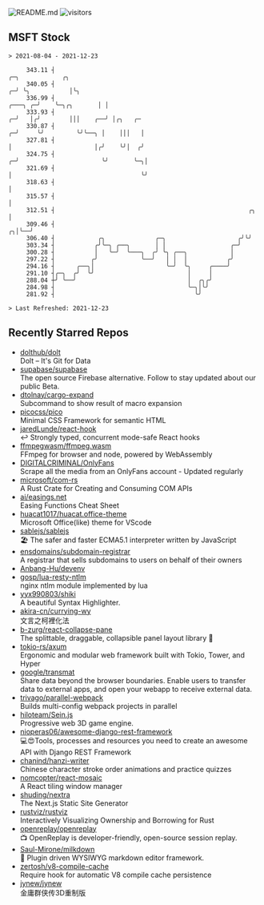 ![README.md](https://github.com/Gerhut/Gerhut/workflows/README.md/badge.svg)
![visitors](https://visitors.vercel.app/Gerhut/Gerhut?token=8cf69d1f6813d272ef062726b6070c9be4ff72038cfe5a7ded7384a8da65d866)

## MSFT Stock

```
> 2021-08-04 - 2021-12-23

     343.11 ┤                                                                          ╭─╮            ╭╮         
     340.05 ┤                                                                        ╭─╯ ╰╮           │╰╮        
     336.99 ┤                                                                ╭───╮ ╭─╯    ╰─╮╭╮       │ │        
     333.93 ┤                                                              ╭─╯   │╭╯        │││    ╭──╯ │╭╮   ╭─ 
     330.87 ┤                                                            ╭─╯     ╰╯         ╰╯╰──╮ │    │││   │  
     327.81 ┤                                                            │                       │╭╯    ╰╯│  ╭╯  
     324.75 ┤                                                          ╭─╯                       ╰╯       ╰─╮│   
     321.69 ┤                                                          │                                    ╰╯   
     318.63 ┤                                                          │                                         
     315.57 ┤                                                          │                                         
     312.51 ┤                                                      ╭╮  │                                         
     309.46 ┤                                                    ╭╮│╰──╯                                         
     306.40 ┤            ╭╮              ╭─╮                    ╭╯╰╯                                             
     303.34 ┤           ╭╯╰─╮ ╭──╮       │ │                  ╭─╯                                                
     300.28 ┤           │   ╰─╯  ╰───╮  ╭╯ ╰╮ ╭──╮            │                                                  
     297.22 ┤          ╭╯            ╰──╯   │ │  │           ╭╯                                                  
     294.16 ┤      ╭──╮│                    ╰─╯  ╰╮     ╭────╯                                                   
     291.10 ┤╭─╮  ╭╯  ╰╯                          │     │                                                        
     288.04 ┼╯ ╰──╯                               │  ╭╮╭╯                                                        
     284.98 ┤                                     ╰─╮│╰╯                                                         
     281.92 ┤                                       ╰╯                                                           

> Last Refreshed: 2021-12-23
```

## Recently Starred Repos

- [dolthub/dolt](https://github.com/dolthub/dolt)  
  Dolt – It's Git for Data
- [supabase/supabase](https://github.com/supabase/supabase)  
  The open source Firebase alternative. Follow to stay updated about our public Beta.
- [dtolnay/cargo-expand](https://github.com/dtolnay/cargo-expand)  
  Subcommand to show result of macro expansion
- [picocss/pico](https://github.com/picocss/pico)  
  Minimal CSS Framework for semantic HTML
- [jaredLunde/react-hook](https://github.com/jaredLunde/react-hook)  
  ↩ Strongly typed, concurrent mode-safe React hooks
- [ffmpegwasm/ffmpeg.wasm](https://github.com/ffmpegwasm/ffmpeg.wasm)  
  FFmpeg for browser and node, powered by WebAssembly
- [DIGITALCRIMINAL/OnlyFans](https://github.com/DIGITALCRIMINAL/OnlyFans)  
  Scrape all the media from an OnlyFans account - Updated regularly
- [microsoft/com-rs](https://github.com/microsoft/com-rs)  
  A Rust Crate for Creating and Consuming COM APIs
- [ai/easings.net](https://github.com/ai/easings.net)  
  Easing Functions Cheat Sheet
- [huacat1017/huacat.office-theme](https://github.com/huacat1017/huacat.office-theme)  
  Microsoft Office(like) theme for VScode
- [sablejs/sablejs](https://github.com/sablejs/sablejs)  
  🏖️ The safer and faster ECMA5.1 interpreter written by JavaScript
- [ensdomains/subdomain-registrar](https://github.com/ensdomains/subdomain-registrar)  
  A registrar that sells subdomains to users on behalf of their owners
- [Anbang-Hu/devenv](https://github.com/Anbang-Hu/devenv)  
- [gosp/lua-resty-ntlm](https://github.com/gosp/lua-resty-ntlm)  
  nginx ntlm module implemented by lua
- [yyx990803/shiki](https://github.com/yyx990803/shiki)  
  A beautiful Syntax Highlighter.
- [akira-cn/currying-wy](https://github.com/akira-cn/currying-wy)  
  文言之柯裡化法
- [b-zurg/react-collapse-pane](https://github.com/b-zurg/react-collapse-pane)  
  The splittable, draggable, collapsible panel layout library 🎉
- [tokio-rs/axum](https://github.com/tokio-rs/axum)  
  Ergonomic and modular web framework built with Tokio, Tower, and Hyper
- [google/transmat](https://github.com/google/transmat)  
  Share data beyond the browser boundaries. Enable users to transfer data to external apps, and open your webapp to receive external data.
- [trivago/parallel-webpack](https://github.com/trivago/parallel-webpack)  
  Builds multi-config webpack projects in parallel
- [hiloteam/Sein.js](https://github.com/hiloteam/Sein.js)  
  Progressive web 3D game engine.
- [nioperas06/awesome-django-rest-framework](https://github.com/nioperas06/awesome-django-rest-framework)  
   💻😍Tools, processes and resources you need to create an awesome API with Django REST Framework
- [chanind/hanzi-writer](https://github.com/chanind/hanzi-writer)  
  Chinese character stroke order animations and practice quizzes
- [nomcopter/react-mosaic](https://github.com/nomcopter/react-mosaic)  
  A React tiling window manager
- [shuding/nextra](https://github.com/shuding/nextra)  
  The Next.js Static Site Generator
- [rustviz/rustviz](https://github.com/rustviz/rustviz)  
  Interactively Visualizing Ownership and Borrowing for Rust
- [openreplay/openreplay](https://github.com/openreplay/openreplay)  
  :tv: OpenReplay is developer-friendly, open-source session replay.
- [Saul-Mirone/milkdown](https://github.com/Saul-Mirone/milkdown)  
  🍼 Plugin driven WYSIWYG  markdown editor framework.
- [zertosh/v8-compile-cache](https://github.com/zertosh/v8-compile-cache)  
  Require hook for automatic V8 compile cache persistence
- [jynew/jynew](https://github.com/jynew/jynew)  
  金庸群侠传3D重制版
